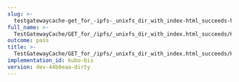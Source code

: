 ```yaml
---
slug: >-
  testgatewaycache-get_for_-ipfs-_unixfs_dir_with_index-html_succeeds-header_cache-control
full_name: >-
  TestGatewayCache/GET_for_/ipfs/_unixfs_dir_with_index.html_succeeds/Header_Cache-Control
outcome: pass
title: >-
  TestGatewayCache/GET_for_/ipfs/_unixfs_dir_with_index.html_succeeds/Header_Cache-Control
implementation_id: kubo-bis
version: dev-44b0eaa-dirty
---
```


